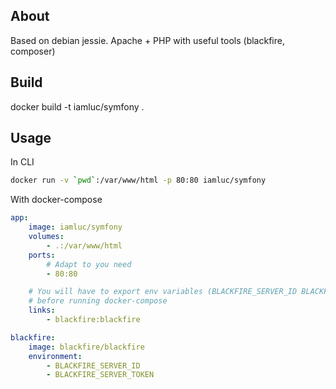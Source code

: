 About
-----
Based on debian jessie.
Apache + PHP with useful tools (blackfire, composer)

Build
-----

docker build -t iamluc/symfony .

Usage
-----

In CLI

```sh
docker run -v `pwd`:/var/www/html -p 80:80 iamluc/symfony
```

With docker-compose

```yml
app:
    image: iamluc/symfony
    volumes:
        - .:/var/www/html
    ports:
        # Adapt to you need
        - 80:80

    # You will have to export env variables (BLACKFIRE_SERVER_ID BLACKFIRE_SERVER_TOKEN)
    # before running docker-compose
    links:
        - blackfire:blackfire

blackfire:
    image: blackfire/blackfire
    environment:
        - BLACKFIRE_SERVER_ID
        - BLACKFIRE_SERVER_TOKEN
```
